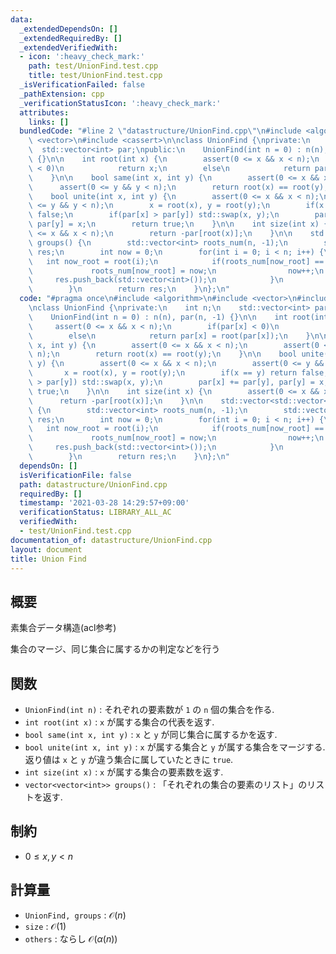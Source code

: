 ```yaml
---
data:
  _extendedDependsOn: []
  _extendedRequiredBy: []
  _extendedVerifiedWith:
  - icon: ':heavy_check_mark:'
    path: test/UnionFind.test.cpp
    title: test/UnionFind.test.cpp
  _isVerificationFailed: false
  _pathExtension: cpp
  _verificationStatusIcon: ':heavy_check_mark:'
  attributes:
    links: []
  bundledCode: "#line 2 \"datastructure/UnionFind.cpp\"\n#include <algorithm>\n#include\
    \ <vector>\n#include <cassert>\n\nclass UnionFind {\nprivate:\n    int n;\n  \
    \  std::vector<int> par;\npublic:\n    UnionFind(int n = 0) : n(n), par(n, -1)\
    \ {}\n\n    int root(int x) {\n        assert(0 <= x && x < n);\n        if(par[x]\
    \ < 0)\n            return x;\n        else\n            return par[x] = root(par[x]);\n\
    \    }\n\n    bool same(int x, int y) {\n        assert(0 <= x && x < n);\n  \
    \      assert(0 <= y && y < n);\n        return root(x) == root(y);\n    }\n\n\
    \    bool unite(int x, int y) {\n        assert(0 <= x && x < n);\n        assert(0\
    \ <= y && y < n);\n        x = root(x), y = root(y);\n        if(x == y) return\
    \ false;\n        if(par[x] > par[y]) std::swap(x, y);\n        par[x] += par[y],\
    \ par[y] = x;\n        return true;\n    }\n\n    int size(int x) {\n        assert(0\
    \ <= x && x < n);\n        return -par[root(x)];\n    }\n\n    std::vector<std::vector<int>>\
    \ groups() {\n        std::vector<int> roots_num(n, -1);\n        std::vector<std::vector<int>>\
    \ res;\n        int now = 0;\n        for(int i = 0; i < n; i++) {\n         \
    \   int now_root = root(i);\n            if(roots_num[now_root] == -1) {\n   \
    \             roots_num[now_root] = now;\n                now++;\n           \
    \     res.push_back(std::vector<int>());\n            }\n            res[roots_num[now_root]].push_back(i);\n\
    \        }\n        return res;\n    }\n};\n"
  code: "#pragma once\n#include <algorithm>\n#include <vector>\n#include <cassert>\n\
    \nclass UnionFind {\nprivate:\n    int n;\n    std::vector<int> par;\npublic:\n\
    \    UnionFind(int n = 0) : n(n), par(n, -1) {}\n\n    int root(int x) {\n   \
    \     assert(0 <= x && x < n);\n        if(par[x] < 0)\n            return x;\n\
    \        else\n            return par[x] = root(par[x]);\n    }\n\n    bool same(int\
    \ x, int y) {\n        assert(0 <= x && x < n);\n        assert(0 <= y && y <\
    \ n);\n        return root(x) == root(y);\n    }\n\n    bool unite(int x, int\
    \ y) {\n        assert(0 <= x && x < n);\n        assert(0 <= y && y < n);\n \
    \       x = root(x), y = root(y);\n        if(x == y) return false;\n        if(par[x]\
    \ > par[y]) std::swap(x, y);\n        par[x] += par[y], par[y] = x;\n        return\
    \ true;\n    }\n\n    int size(int x) {\n        assert(0 <= x && x < n);\n  \
    \      return -par[root(x)];\n    }\n\n    std::vector<std::vector<int>> groups()\
    \ {\n        std::vector<int> roots_num(n, -1);\n        std::vector<std::vector<int>>\
    \ res;\n        int now = 0;\n        for(int i = 0; i < n; i++) {\n         \
    \   int now_root = root(i);\n            if(roots_num[now_root] == -1) {\n   \
    \             roots_num[now_root] = now;\n                now++;\n           \
    \     res.push_back(std::vector<int>());\n            }\n            res[roots_num[now_root]].push_back(i);\n\
    \        }\n        return res;\n    }\n};\n"
  dependsOn: []
  isVerificationFile: false
  path: datastructure/UnionFind.cpp
  requiredBy: []
  timestamp: '2021-03-28 14:29:57+09:00'
  verificationStatus: LIBRARY_ALL_AC
  verifiedWith:
  - test/UnionFind.test.cpp
documentation_of: datastructure/UnionFind.cpp
layout: document
title: Union Find
---
```


## 概要

素集合データ構造(acl参考)

集合のマージ、同じ集合に属するかの判定などを行う

## 関数
* `UnionFind(int n)` : それぞれの要素数が `1` の `n` 個の集合を作る.
* `int root(int x)` : `x` が属する集合の代表を返す.
* `bool same(int x, int y)` : `x` と `y` が同じ集合に属するかを返す.
* `bool unite(int x, int y)` : `x` が属する集合と `y` が属する集合をマージする.  返り値は `x` と `y` が違う集合に属していたときに `true`.
* `int size(int x)` : `x` が属する集合の要素数を返す.
* `vector<vector<int>> groups()` : 「それぞれの集合の要素のリスト」のリストを返す.

## 制約
* $0 \leq x, y < n$

## 計算量
* `UnionFind, groups` : $\mathcal{O}(n)$
* `size` : $\mathcal{O}(1)$
* `others` : ならし $\mathcal{O}(\alpha(n))$
